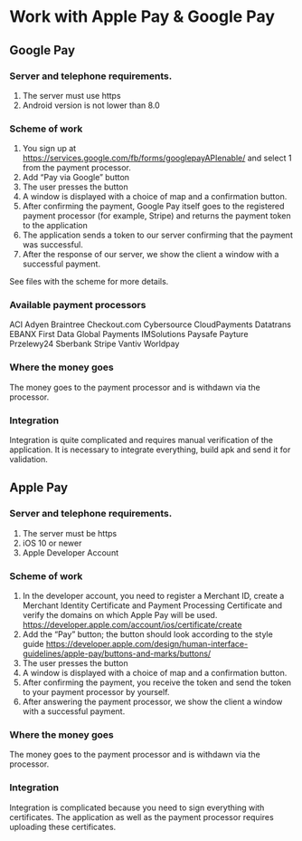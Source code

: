 # Work with Apple Pay & Google Pay

## Google Pay

### Server and telephone requirements.
1. The server must use https
2. Android version is not lower than 8.0

### Scheme of work
1. You sign up at https://services.google.com/fb/forms/googlepayAPIenable/ and select 1 from the payment processor.
2. Add “Pay via Google” button
3. The user presses the button
4. A window is displayed with a choice of map and a confirmation button.
5. After confirming the payment, Google Pay itself goes to the registered payment processor (for example, Stripe) and returns the payment token to the application
6. The application sends a token to our server confirming that the payment was successful.
7. After the response of our server, we show the client a window with a successful payment.

See files with the scheme for more details.

### Available payment processors
ACI
Adyen
Braintree
Checkout.com
Cybersource
CloudPayments
Datatrans
EBANX
First Data
Global Payments
IMSolutions
Paysafe
Payture
Przelewy24
Sberbank
Stripe
Vantiv
Worldpay

### Where the money goes
The money goes to the payment processor and is withdawn via the processor.

### Integration
Integration is quite complicated and requires manual verification of the application.
It is necessary to integrate everything, build apk and send it for validation.


## Apple Pay

### Server and telephone requirements.
1. The server must be https
2. iOS 10 or newer
3. Apple Developer Account

### Scheme of work
1. In the developer account, you need to register a Merchant ID, create a Merchant Identity Certificate and Payment Processing Certificate and verify the domains on which Apple Pay will be used.
https://developer.apple.com/account/ios/certificate/create
2. Add the “Pay” button; the button should look according to the style guide https://developer.apple.com/design/human-interface-guidelines/apple-pay/buttons-and-marks/buttons/
3. The user presses the button
4. A window is displayed with a choice of map and a confirmation button.
5. After confirming the payment, you receive the token and send the token to your payment processor by yourself.
6. After answering the payment processor, we show the client a window with a successful payment.

### Where the money goes
The money goes to the payment processor and is withdawn via the processor.


### Integration
Integration is complicated because you need to sign everything with certificates.
The application as well as the payment processor requires uploading these certificates.

